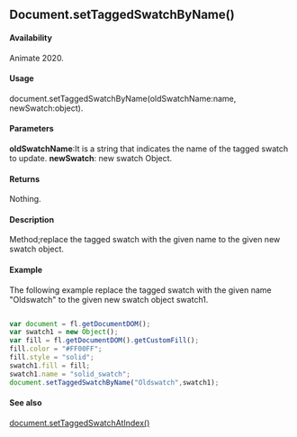 ## Document.setTaggedSwatchByName()

#### Availability

Animate 2020.

#### Usage

document.setTaggedSwatchByName(oldSwatchName:name, newSwatch:object).

#### Parameters

**oldSwatchName**:It is a string that indicates the name of the tagged swatch to update.
**newSwatch**: new swatch Object.

#### Returns

Nothing.

#### Description

Method;replace the tagged swatch with the given name to the given new swatch object.

#### Example

The following example replace the tagged swatch with the given name "Oldswatch" to the given new swatch object swatch1.

```javascript

var document = fl.getDocumentDOM();
var swatch1 = new Object();
var fill = fl.getDocumentDOM().getCustomFill();
fill.color = "#FF00FF";
fill.style = "solid";
swatch1.fill = fill;
swatch1.name = "solid_swatch";
document.setTaggedSwatchByName("Oldswatch",swatch1);

```

#### See also

[document.setTaggedSwatchAtIndex()](../Document_object/docu6066.md)
